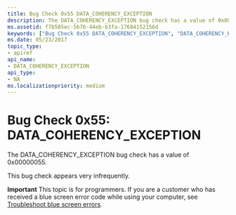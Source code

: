 ```yaml
---
title: Bug Check 0x55 DATA_COHERENCY_EXCEPTION
description: The DATA_COHERENCY_EXCEPTION bug check has a value of 0x00000055.This bug check appears very infrequently.
ms.assetid: f7b585ec-5b76-44eb-b3fa-17684152156d
keywords: ["Bug Check 0x55 DATA_COHERENCY_EXCEPTION", "DATA_COHERENCY_EXCEPTION"]
ms.date: 05/23/2017
topic_type:
- apiref
api_name:
- DATA_COHERENCY_EXCEPTION
api_type:
- NA
ms.localizationpriority: medium
---
```


# Bug Check 0x55: DATA\_COHERENCY\_EXCEPTION


The DATA\_COHERENCY\_EXCEPTION bug check has a value of 0x00000055.

This bug check appears very infrequently.

**Important** This topic is for programmers. If you are a customer who has received a blue screen error code while using your computer, see [Troubleshoot blue screen errors](https://windows.microsoft.com/windows-10/troubleshoot-blue-screen-errors).

 

 




